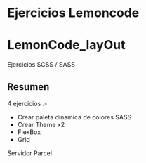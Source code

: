 # Ejercicios Lemoncode

# LemonCode_layOut
 Ejercicios SCSS / SASS
 
## Resumen

4 ejercicios .-

* Crear paleta dinamica de colores SASS
* Crear Theme x2
* FlexBox
* Grid


Servidor Parcel